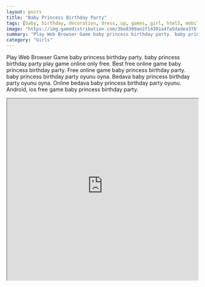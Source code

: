 ```yaml
---
layout: posts
title: "Baby Princess Birthday Party"
tags: [baby, birthday, decoration, dress, up, games, girl, html5, mobile, princess, free, online, games, oyna, game, free, games, play, play, games]
image: "https://img.gamedistribution.com/3be8399ae2f14381a4fa5dadea37b7c7.jpg"
summary: "Play Web Browser Game baby princess birthday party. baby princess birthday party play game online only free. Best free online game baby princess birthday party. Free online game baby princess birthday party. baby princess birthday party oyunu oyna. Bedava baby princess birthday party oyunu oyna. Online bedava baby princess birthday party oyunu. Android, ios free game baby princess birthday party."
category: "Girls"
---
```


Play Web Browser Game baby princess birthday party. baby princess birthday party play game online only free. Best free online game baby princess birthday party. Free online game baby princess birthday party. baby princess birthday party oyunu oyna. Bedava baby princess birthday party oyunu oyna. Online bedava baby princess birthday party oyunu. Android, ios free game baby princess birthday party.

<iframe width="100%" height="480px;" src="https://html5.gamedistribution.com/3be8399ae2f14381a4fa5dadea37b7c7/"></iframe>